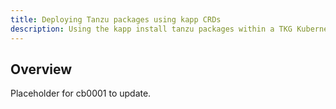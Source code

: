 ```yaml
---
title: Deploying Tanzu packages using kapp CRDs
description: Using the kapp install tanzu packages within a TKG Kubernetes cluster 
---
```


## Overview



Placeholder for cb0001 to update.
